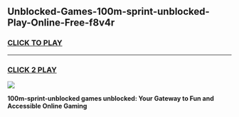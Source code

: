 
## Unblocked-Games-100m-sprint-unblocked-Play-Online-Free-f8v4r
<h3>
<a href="https://premium76.site?title=100m-sprint-unblocked&ref=26A">CLICK TO PLAY</a></h3>
<hr>

<h3>
<a href="https://premium76.site?title=100m-sprint-unblocked&ref=26A">CLICK 2 PLAY</a>
  
</h3>

<a href="https://premium76.site?title=100m-sprint-unblocked&ref=26A"><img src="https://clearcache.store/games.png"></a>


**100m-sprint-unblocked games unblocked: Your Gateway to Fun and Accessible Online Gaming**
